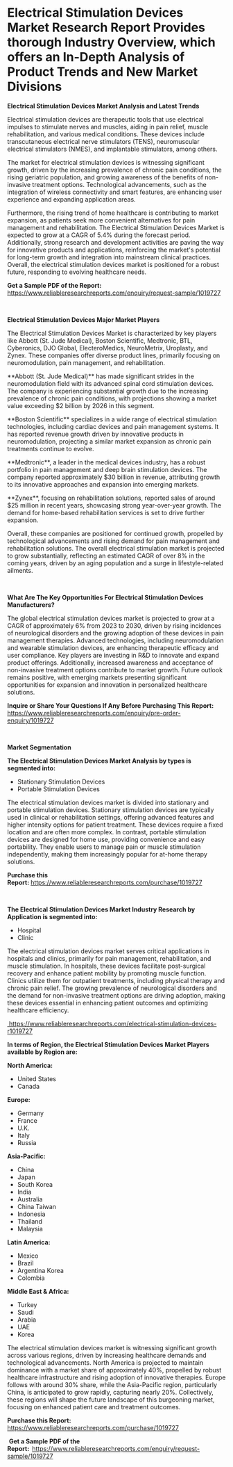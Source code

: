 <p><h1>Electrical Stimulation Devices Market Research Report Provides thorough Industry Overview, which offers an In-Depth Analysis of Product Trends and New Market Divisions</h1></p><p><strong>Electrical Stimulation Devices Market Analysis and Latest Trends</strong></p>
<p><p>Electrical stimulation devices are therapeutic tools that use electrical impulses to stimulate nerves and muscles, aiding in pain relief, muscle rehabilitation, and various medical conditions. These devices include transcutaneous electrical nerve stimulators (TENS), neuromuscular electrical stimulators (NMES), and implantable stimulators, among others. </p><p>The market for electrical stimulation devices is witnessing significant growth, driven by the increasing prevalence of chronic pain conditions, the rising geriatric population, and growing awareness of the benefits of non-invasive treatment options. Technological advancements, such as the integration of wireless connectivity and smart features, are enhancing user experience and expanding application areas.</p><p>Furthermore, the rising trend of home healthcare is contributing to market expansion, as patients seek more convenient alternatives for pain management and rehabilitation. The Electrical Stimulation Devices Market is expected to grow at a CAGR of 5.4% during the forecast period. Additionally, strong research and development activities are paving the way for innovative products and applications, reinforcing the market's potential for long-term growth and integration into mainstream clinical practices. Overall, the electrical stimulation devices market is positioned for a robust future, responding to evolving healthcare needs.</p></p>
<p><strong>Get a Sample PDF of the Report:&nbsp;</strong> <a href="https://www.reliableresearchreports.com/enquiry/request-sample/1019727?utm_campaign=2395&utm_medium=2&utm_source=Github&utm_content=ia&utm_term=13042025&utm_id=electrical-stimulation-devices">https://www.reliableresearchreports.com/enquiry/request-sample/1019727</a></p>
<p>&nbsp;</p>
<p><strong>Electrical Stimulation Devices Major Market Players</strong></p>
<p><p>The Electrical Stimulation Devices Market is characterized by key players like Abbott (St. Jude Medical), Boston Scientific, Medtronic, BTL, Cyberonics, DJO Global, ElecteroMedics, NeuroMetrix, Uroplasty, and Zynex. These companies offer diverse product lines, primarily focusing on neuromodulation, pain management, and rehabilitation.</p><p>**Abbott (St. Jude Medical)** has made significant strides in the neuromodulation field with its advanced spinal cord stimulation devices. The company is experiencing substantial growth due to the increasing prevalence of chronic pain conditions, with projections showing a market value exceeding $2 billion by 2026 in this segment. </p><p>**Boston Scientific** specializes in a wide range of electrical stimulation technologies, including cardiac devices and pain management systems. It has reported revenue growth driven by innovative products in neuromodulation, projecting a similar market expansion as chronic pain treatments continue to evolve.</p><p>**Medtronic**, a leader in the medical devices industry, has a robust portfolio in pain management and deep brain stimulation devices. The company reported approximately $30 billion in revenue, attributing growth to its innovative approaches and expansion into emerging markets.</p><p>**Zynex**, focusing on rehabilitation solutions, reported sales of around $25 million in recent years, showcasing strong year-over-year growth. The demand for home-based rehabilitation services is set to drive further expansion.</p><p>Overall, these companies are positioned for continued growth, propelled by technological advancements and rising demand for pain management and rehabilitation solutions. The overall electrical stimulation market is projected to grow substantially, reflecting an estimated CAGR of over 8% in the coming years, driven by an aging population and a surge in lifestyle-related ailments.</p></p>
<p>&nbsp;</p>
<p><strong>What Are The Key Opportunities For Electrical Stimulation Devices Manufacturers?</strong></p>
<p><p>The global electrical stimulation devices market is projected to grow at a CAGR of approximately 6% from 2023 to 2030, driven by rising incidences of neurological disorders and the growing adoption of these devices in pain management therapies. Advanced technologies, including neuromodulation and wearable stimulation devices, are enhancing therapeutic efficacy and user compliance. Key players are investing in R&D to innovate and expand product offerings. Additionally, increased awareness and acceptance of non-invasive treatment options contribute to market growth. Future outlook remains positive, with emerging markets presenting significant opportunities for expansion and innovation in personalized healthcare solutions.</p></p>
<p><strong>Inquire or Share Your Questions If Any Before Purchasing This Report:</strong> <a href="https://www.reliableresearchreports.com/enquiry/pre-order-enquiry/1019727?utm_campaign=2395&utm_medium=2&utm_source=Github&utm_content=ia&utm_term=13042025&utm_id=electrical-stimulation-devices">https://www.reliableresearchreports.com/enquiry/pre-order-enquiry/1019727</a></p>
<p>&nbsp;</p>
<p><strong>Market Segmentation</strong></p>
<p><strong>The Electrical Stimulation Devices Market Analysis by types is segmented into:</strong></p>
<p><ul><li>Stationary Stimulation Devices</li><li>Portable Stimulation Devices</li></ul></p>
<p><p>The electrical stimulation devices market is divided into stationary and portable stimulation devices. Stationary stimulation devices are typically used in clinical or rehabilitation settings, offering advanced features and higher intensity options for patient treatment. These devices require a fixed location and are often more complex. In contrast, portable stimulation devices are designed for home use, providing convenience and easy portability. They enable users to manage pain or muscle stimulation independently, making them increasingly popular for at-home therapy solutions.</p></p>
<p><strong>Purchase this Report:&nbsp;</strong><a href="https://www.reliableresearchreports.com/purchase/1019727?utm_campaign=2395&utm_medium=2&utm_source=Github&utm_content=ia&utm_term=13042025&utm_id=electrical-stimulation-devices">https://www.reliableresearchreports.com/purchase/1019727</a></p>
<p>&nbsp;</p>
<p><strong>The Electrical Stimulation Devices Market Industry Research by Application is segmented into:</strong></p>
<p><ul><li>Hospital</li><li>Clinic</li></ul></p>
<p><p>The electrical stimulation devices market serves critical applications in hospitals and clinics, primarily for pain management, rehabilitation, and muscle stimulation. In hospitals, these devices facilitate post-surgical recovery and enhance patient mobility by promoting muscle function. Clinics utilize them for outpatient treatments, including physical therapy and chronic pain relief. The growing prevalence of neurological disorders and the demand for non-invasive treatment options are driving adoption, making these devices essential in enhancing patient outcomes and optimizing healthcare efficiency.</p></p>
<p><a href="https://www.reliableresearchreports.com/electrical-stimulation-devices-r1019727?utm_campaign=2395&utm_medium=2&utm_source=Github&utm_content=ia&utm_term=13042025&utm_id=electrical-stimulation-devices">&nbsp;https://www.reliableresearchreports.com/electrical-stimulation-devices-r1019727</a></p>
<p><strong>In terms of Region, the Electrical Stimulation Devices Market Players available by Region are:</strong></p>
<p>
    <p> <strong> North America: </strong>
        <ul>
            <li>United States</li>
            <li>Canada</li>
        </ul>
        </p> 
    <p> <strong> Europe: </strong>
        <ul>
            <li>Germany</li>
            <li>France</li>
            <li>U.K.</li>
            <li>Italy</li>
            <li>Russia</li>
        </ul>
        </p> 
    <p> <strong> Asia-Pacific: </strong>
        <ul>
            <li>China</li>
            <li>Japan</li>
            <li>South Korea</li>
            <li>India</li>
            <li>Australia</li>
            <li>China Taiwan</li>
            <li>Indonesia</li>
            <li>Thailand</li>
            <li>Malaysia</li>
        </ul>
        </p> 
    <p> <strong> Latin America: </strong>
        <ul>
            <li>Mexico</li>
            <li>Brazil</li>
            <li>Argentina Korea</li>
            <li>Colombia</li>
        </ul>
        </p> 
    <p> <strong> Middle East & Africa: </strong>
        <ul>
            <li>Turkey</li>
            <li>Saudi</li>
            <li>Arabia</li>
            <li>UAE</li>
            <li>Korea</li>
        </ul>
    </p>
    </p>
<p><p>The electrical stimulation devices market is witnessing significant growth across various regions, driven by increasing healthcare demands and technological advancements. North America is projected to maintain dominance with a market share of approximately 40%, propelled by robust healthcare infrastructure and rising adoption of innovative therapies. Europe follows with around 30% share, while the Asia-Pacific region, particularly China, is anticipated to grow rapidly, capturing nearly 20%. Collectively, these regions will shape the future landscape of this burgeoning market, focusing on enhanced patient care and treatment outcomes.</p></p>
<p><strong>Purchase this Report: </strong><a href="https://www.reliableresearchreports.com/purchase/1019727?utm_campaign=2395&utm_medium=2&utm_source=Github&utm_content=ia&utm_term=13042025&utm_id=electrical-stimulation-devices">https://www.reliableresearchreports.com/purchase/1019727</a></p>
<p>&nbsp;<strong>Get a Sample PDF of the Report:&nbsp;&nbsp;</strong><a href="https://www.reliableresearchreports.com/enquiry/request-sample/1019727?utm_campaign=2395&utm_medium=2&utm_source=Github&utm_content=ia&utm_term=13042025&utm_id=electrical-stimulation-devices">https://www.reliableresearchreports.com/enquiry/request-sample/1019727</a></p>
<p><strong></strong></p>
<p><p></p><p></p><p></p></p>